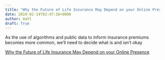 ```yaml
---
title: "Why the Future of Life Insurance May Depend on your Online Presence"
date: 2019-02-14T02:47:16+0000
author: matt
draft: True
---
```

As the use of algorithms and public data to inform insurance premiums becomes more common, we’ll need to decide what is and isn’t okay

[ Why the Future of Life Insurance May Depend on your Online Presence ]( https://www.theverge.com/2019/2/7/18211890/social-media-life-insurance-new-york-algorithms-big-data-discrimination-online-records )
